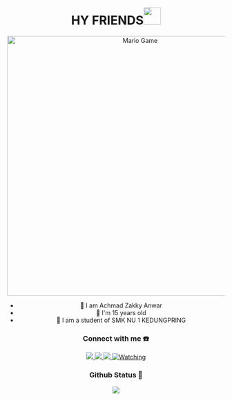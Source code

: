 <h1 align="center">HY FRIENDS<img src="https://user-images.githubusercontent.com/1303154/88677602-1635ba80-d120-11ea-84d8-d263ba5fc3c0.gif" width="40px" alt=""><br></h1>
<p align="center">
<img src="https://github.com/TheDudeThatCode/TheDudeThatCode/blob/master/Assets/Developer.gif" alt="Mario Game" width="600" />
<div align="center">
</p>

<p align="center">

- 🧒 I am Achmad Zakky Anwar
- 🎊 I'm 15 years old
- 📢 I am a student of SMK NU 1 KEDUNGPRING
</p>

### Connect with me ☎️
<p align="center">
  <a href="https://instagram.com/demo_ngki"><img src="https://img.shields.io/badge/Instagram-E4405F?style=for-the-badge&logo=instagram&logoColor=white"/> 
  <a href="https://wa.me/62881036690566"><img src="https://img.shields.io/badge/WhatsApp-25D366?style=for-the-badge&logo=whatsapp&logoColor=white" />
  <a href="https://github.com/demongki"><img src="https://img.shields.io/badge/-GitHub-black?style=flat-square&logo=github" /> 
  <a href="https://komarev.com/ghpvc/?username=demongki&color=blue&style=flat-square&label=Profile+Views"><img title="Watching" src="https://komarev.com/ghpvc/?username=demongki&color=blue&style=flat-square&label=Profile+View"></a>
</p>


### Github Status 🚀

<p align="center"><a href="https://github.com/demongki"><img src="https://github-readme-stats.vercel.app/api?username=demongki&show_icons=true&theme=radical"></a></p>

